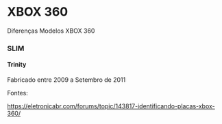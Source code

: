 # XBOX 360

Diferenças Modelos XBOX 360 


### SLIM

#### Trinity

Fabricado entre 2009 a Setembro de 2011



Fontes:

https://eletronicabr.com/forums/topic/143817-identificando-placas-xbox-360/
